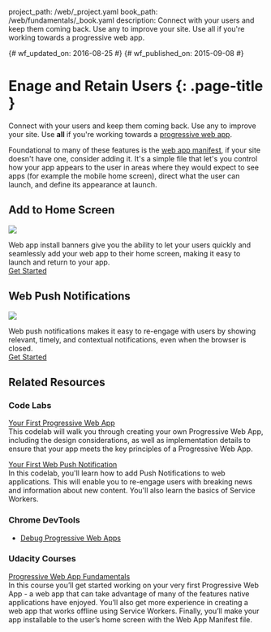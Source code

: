 project_path: /web/_project.yaml
book_path: /web/fundamentals/_book.yaml
description: Connect with your users and keep them coming back. Use any to improve your site. Use all if you're working towards a progressive web app.

{# wf_updated_on: 2016-08-25 #}
{# wf_published_on: 2015-09-08 #}

# Enage and Retain Users {: .page-title }

Connect with your users and keep them coming back. Use any to improve your
site. Use **all** if you're working towards a
[progressive web app](/web/progressive-web-apps/).

Foundational to many of these features is the [web app manifest](web-app-manifest/),
if your site doesn't have one, consider adding it. It's a simple file that let's
you control how your app appears to the user in areas where they would expect
to see apps (for example the mobile home screen), direct what the user can 
launch, and define its appearance at launch.

<div class="attempt-left">
  <h2>Add to Home Screen</h2>
  <a href="app-install-banners/">
    <img src="/web/images/common/add-to-hs-16x9.png">
  </a>
  <p>
    Web app install banners give you the ability to let your users quickly
    and seamlessly add your web app to their home screen, making it easy to
    launch and return to your app.<br>
    <a href="app-install-banners/">Get Started</a>
  </p>
</div>
<div class="attempt-right">
  <h2>Web Push Notifications</h2>
  <a href="push-notifications/">
    <img src="/web/images/common/push-notification-16x9.png">
  </a>
  <p>
    Web push notifications makes it easy to re-engage with users by
    showing relevant, timely, and contextual notifications, even when 
    the browser is closed.<br>
    <a href="push-notifications/">Get Started</a>
  </p>
</div>

<div style="clear:both;"></div>

## Related Resources

### Code Labs

[Your First Progressive Web App](/web/fundamentals/getting-started/codelabs/your-first-pwapp/)<br>
This codelab will walk you through creating your own Progressive Web App,
including the design considerations, as well as implementation details to
ensure that your app meets the key principles of a Progressive Web App.

[Your First Web Push Notification](/web/fundamentals/getting-started/codelabs/push-notifications/)<br>
In this codelab, you'll learn how to add Push Notifications to web
applications. This will enable you to re-engage users with breaking news and
information about new content. You'll also learn the basics of Service Workers.

### Chrome DevTools

* [Debug Progressive Web Apps](/web/tools/chrome-devtools/progressive-web-apps/)


### Udacity Courses

[Progressive Web App Fundamentals](https://udacity.com/ud811)<br>
In this course you’ll get started working on your very first Progressive Web
App - a web app that can take advantage of many of the features native
applications have enjoyed. You’ll also get more experience in creating a web
app that works offline using Service Workers. Finally, you’ll make your app
installable to the user’s home screen with the Web App Manifest file.


<div style="clear:both;"></div>
